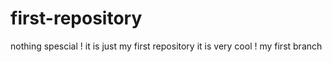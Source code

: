 # first-repository
nothing spescial ! it is just my first repository
it is very cool ! my first branch
